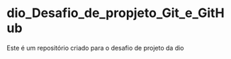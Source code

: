 # dio_Desafio_de_propjeto_Git_e_GitHub
Este é um repositório criado para o desafio de projeto da dio
